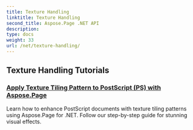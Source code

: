 ```yaml
---
title: Texture Handling
linktitle: Texture Handling
second_title: Aspose.Page .NET API
description: 
type: docs
weight: 33
url: /net/texture-handling/
---
```


## Texture Handling Tutorials
### [Apply Texture Tiling Pattern to PostScript (PS) with Aspose.Page](./apply-texture-tiling-pattern-to-postscript-ps/)
Learn how to enhance PostScript documents with texture tiling patterns using Aspose.Page for .NET. Follow our step-by-step guide for stunning visual effects.